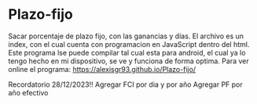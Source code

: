 # Plazo-fijo
Sacar porcentaje de plazo fijo, con las ganancias y días.
El archivo es un index,  con el cual cuenta con programacion  en JavaScript dentro del html. Este programa lse puede  compilar tal cual esta para android, el cual ya lo tengo hecho en mi dispositivo, se ve y funciona de forma optima.
Para ver online el programa: https://alexisgr93.github.io/Plazo-fijo/

Recordatorio 28/12/2023!!
Agregar FCI por dia y por año
Agregar PF por año efectivo

                        
